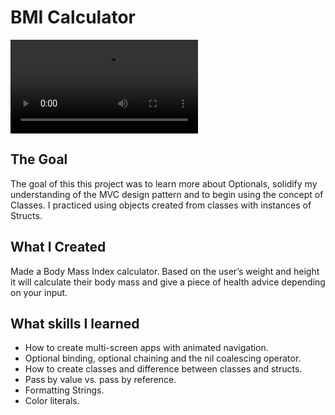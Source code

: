 #  BMI Calculator

![Healthy BMI](/BMI-Calculator-iOS13/Documentation/BMI.mov)

## The Goal

The goal of this this project was to learn more about Optionals, solidify my  understanding of the MVC design pattern and to begin using the concept of Classes. I practiced using objects created from classes with instances of Structs.

## What I Created

Made a Body Mass Index calculator. Based on the user’s weight and height it will calculate their body mass and give a piece of health advice depending on your input.

## What skills I learned

* How to create multi-screen apps with animated navigation.
* Optional binding, optional chaining and the nil coalescing operator.
* How to create classes and difference between classes and structs.
* Pass by value vs. pass by reference.
* Formatting Strings.
* Color literals.
